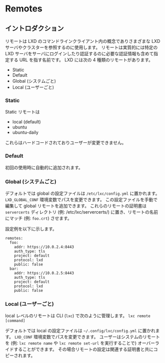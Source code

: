 # Remotes
## イントロダクション
リモートは LXD のコマンドラインクライアント内の概念でありさまざまな LXD サーバやクラスターを参照するのに使用します。
リモートは実質的には特定の LXD サーバをサーバにログインしたり認証するのに必要な認証情報も含めて指定する URL を指す名前です。
LXD には次の 4 種類のリモートがあります。

- Static
- Default
- Global (システムごと)
- Local (ユーザーごと)

### Static
Static リモートは
- local (default)
- ubuntu
- ubuntu-daily

これらはハードコードされておりユーザーが変更できません。

### Default
初回の使用時に自動的に追加されます。

### Global (システムごと)
デフォルトでは global の設定ファイルは `/etc/lxc/config.yml` に置かれます。
`LXD_GLOBAL_CONF` 環境変数でパスを変更できます。
この設定ファイルを手動で編集して global リモートを追加できます。
これらのリモートの証明書は `servercerts` ディレクトリ (例: /etc/lxc/servercerts/) に置き、リモートの名前にマッチ (例: `foo.crt`) させます。

設定例を以下に示します。
```
remotes:
  foo:
    addr: https://10.0.2.4:8443
    auth_type: tls
    project: default
    protocol: lxd
    public: false
  bar:
    addr: https://10.0.2.5:8443
    auth_type: tls
    project: default
    protocol: lxd
    public: false
```

### Local (ユーザーごと)
local レベルのリモートは CLI (`lxc`) で次のように管理します。
`lxc remote [command]`

デフォルトでは local の設定ファイルは `~/.config/lxc/config.yml` に置かれます。
`LXD_CONF` 環境変数でパスを変更できます。
ユーザーはシステムのリモートを (例: `lxc remote name` や `lxc remote set-url` を実行することで) オーバーライドすることができます。
その場合リモートの設定は関連する証明書と共にコピーされます。
